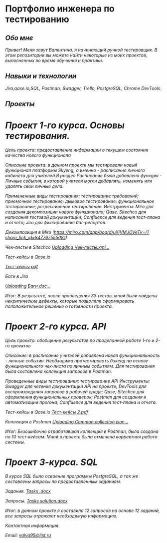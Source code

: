 # Портфолио инженера по тестированию

## <em> Обо мне <em> 

Привет! Меня зовут Валентина, я начинающий ручной тестировщик. 
В этом репозитории вы можете найти некоторые из моих проектов, выполненных во время обучения и практики. 

## <em> Навыки и технологии <em> 

Jira,qase.io,SQL, Postman, Swagger, Trello, 
PostgreSQL, Chrome DevTools.

## <em> Проекты <em> 

# Проект 1-го курса. Основы тестирования.
Цель проекта: предоставление информации о текущем состоянии качества нового функционала
<p> Описание проекта: в данном проекте мы тестировали новый функционал платформы Skyeng, а именно - расписание личного кабинета для учителей.В раздел Расписание была добавлена функция - Личные события, в которой учителя могли добавлять, изменять или удалять свои личные дела. </p>
Примененные виды тестирования:
тестирование требований;
приемочное тестирование;
дымовое тестирование;
функциональное тестирование;
регрессионное тестирование.
Инструменты:
Miro для создания декомпозиции нового функционала;
Qase, Sitechco для написания тестовой документации;
Confluence для ведения тест-плана и отчета;
Jira для фиксирования баг-репортов.

Декомпозиция в Miro
(https://miro.com/app/board/uXjVMJOVeTk=/?share_link_id=847767555081)


Чек-листы в Sitechco
[Uploading Чек-листы.xml…]() 


Тест-кейсы в Qase.io

[Тест-кейсы.pdf](https://github.com/Valya-Kapl/NewPortfolio/files/13069746/-.pdf)

Баги в Jira

[Uploading Баги.doc…]()

Итог: В результате, после провоедения 33 тестов, мной были найдены некритические дефекты, которые позволили сформировать пололожительное решение о готовности проекта.

# Проект 2-го курса. API

Цель проекта: обобщение результатов по проделанной работе 1-го и 2-го проектов
<p> Описание: в расписание учителей добавлена новая функциональность - личные события. Необходимо протестировать бэкенд на основе функционального чек-листа по личным событиям. Для тестирования была составлена коллекция запросов в Postman.</p>
Проведенные виды тестирования: тестирование API
Инструменты:
Swagger для четения документации API на проекте;
DevTools для воспроизведения запросов в рабочей среде;
Qase, Sitechco для оформления функциональных проверок;
Postman для создания и автоматизации прогона;
Confluence для ведения тест-плана и отчета.

Тест-кейсы в Qase.io [Тест-кейсы 2.pdf](https://github.com/Valya-Kapl/NewPortfolio/files/13069961/-.2.pdf)

Коллекция в Postman [Uploading Common collection.json…]()

Итог: Безошибочно отработавшая коллекция в Postman, была создана по 10 тест-кейсам. Мной в проекте была отмечена корректная работа системы.

# Проект 3-курса. SQL
В курсе SQL было освоение программы PostgreSQL, а так же составлены запросы по предоставленным заданиям.

Задания. [Tasks .docx](https://github.com/Valya-Kapl/NewPortfolio/files/13069986/Tasks.docx)

Запросы. [Tasks solution.docx](https://github.com/Valya-Kapl/NewPortfolio/files/13069989/Tasks.solution.docx)

Итог: в данном проекте я составила 12 запросов на основе 12 заданий, все запросы отражают необходимую информацию.



Контактная информация

Email: valya95@list.ru

